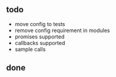 ## todo

- move config to tests
- remove config requirement in modules
- promises supported
- callbacks supported
- sample calls

## done
